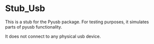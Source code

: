# Stub_Usb

This is a stub for the Pyusb package.
For testing purposes, it simulates parts of pyusb functionality.

It does not connect to any physical usb device.